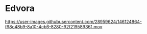 # Edvora

https://user-images.githubusercontent.com/28959624/146124864-f98c48b9-8a10-4cb6-8280-92f219589361.mov


